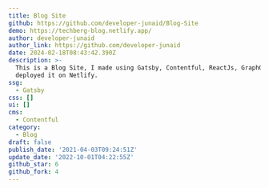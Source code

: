 ```yaml
---
title: Blog Site
github: https://github.com/developer-junaid/Blog-Site
demo: https://techberg-blog.netlify.app/
author: developer-junaid
author_link: https://github.com/developer-junaid
date: 2024-02-18T08:43:42.390Z
description: >-
  This is a Blog Site, I made using Gatsby, Contentful, ReactJs, GraphQl and
  deployed it on Netlify.
ssg:
  - Gatsby
css: []
ui: []
cms:
  - Contentful
category:
  - Blog
draft: false
publish_date: '2021-04-03T09:24:51Z'
update_date: '2022-10-01T04:22:55Z'
github_star: 6
github_fork: 4
---
```


